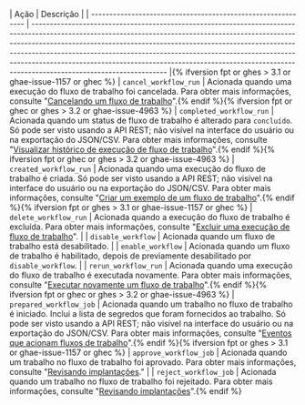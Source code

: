 | Ação                                                         | Descrição                                                                                                                                                                                                                                                                                                                                                                                                                                   |
| ------------------------------------------------------------ | ------------------------------------------------------------------------------------------------------------------------------------------------------------------------------------------------------------------------------------------------------------------------------------------------------------------------------------------------------------------------------------------------------------------------------------------- |{% ifversion fpt or ghes > 3.1 or ghae-issue-1157 or ghec %}
| `cancel_workflow_run`                                        | Acionada quando uma execução do fluxo de trabalho foi cancelada. Para obter mais informações, consulte "[Cancelando um fluxo de trabalho](/actions/managing-workflow-runs/canceling-a-workflow)".{% endif %}{% ifversion fpt or ghec or ghes > 3.2 or ghae-issue-4963 %}
| `completed_workflow_run`                                     | Acionada quando um status de fluxo de trabalho é alterado para `concluído`. Só pode ser visto usando a API REST; não visível na interface do usuário ou na exportação do JSON/CSV. Para obter mais informações, consulte "[Visualizar histórico de execução de fluxo de trabalho](/actions/managing-workflow-runs/viewing-workflow-run-history)".{% endif %}{% ifversion fpt or ghec or ghes > 3.2 or ghae-issue-4963 %}
| `created_workflow_run`                                       | Acionada quando uma execução do fluxo de trabalho é criada. Só pode ser visto usando a API REST; não visível na interface do usuário ou na exportação do JSON/CSV. Para obter mais informações, consulte "[Criar um exemplo de um fluxo de trabalho](/actions/learn-github-actions/introduction-to-github-actions#create-an-example-workflow)".{% endif %}{% ifversion fpt or ghes > 3.1 or ghae-issue-1157 or ghec %}
| `delete_workflow_run`                                        | Acionada quando a execução do fluxo de trabalho é excluída. Para obter mais informações, consulte "[Excluir uma execução de fluxo de trabalho](/actions/managing-workflow-runs/deleting-a-workflow-run)".                                                                                                                                                                                                                                   |
| `disable_workflow`                                           | Acionada quando um fluxo de trabalho está desabilitado.                                                                                                                                                                                                                                                                                                                                                                                     |
| `enable_workflow`                                            | Acionada quando um fluxo de trabalho é habilitado, depois de previamente desabilitado por `disable_workflow`.                                                                                                                                                                                                                                                                                                                               |
| `rerun_workflow_run`                                         | Acionada quando uma execução do fluxo de trabalho é executada novamente. Para obter mais informações, consulte "[Executar novamente um fluxo de trabalho](/actions/managing-workflow-runs/re-running-a-workflow)".{% endif %}{% ifversion fpt or ghec or ghes > 3.2 or ghae-issue-4963 %}
| `prepared_workflow_job`                                      | Acionada quando um trabalho no fluxo de trabalho é iniciado. Inclui a lista de segredos que foram fornecidos ao trabalho. Só pode ser visto usando a API REST; não visível na interface do usuário ou na exportação do JSON/CSV. Para obter mais informações, consulte "[Eventos que acionam fluxos de trabalho](/actions/reference/events-that-trigger-workflows)".{% endif %}{% ifversion fpt or ghes > 3.1 or ghae-issue-1157 or ghec %}
| `approve_workflow_job`                                       | Acionada quando um trabalho no fluxo de trabalho foi aprovado. Para obter mais informações, consulte "[Revisando implantações](/actions/managing-workflow-runs/reviewing-deployments)."                                                                                                                                                                                                                                                     |
| `reject_workflow_job`                                        | Acionada quando um trabalho no fluxo de trabalho foi rejeitado. Para obter mais informações, consulte "[Revisando implantações](/actions/managing-workflow-runs/reviewing-deployments)".{% endif %}
